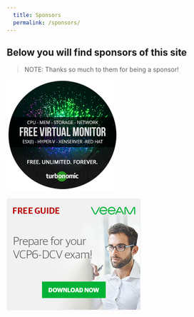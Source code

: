```yaml
---
  title: Sponsors
  permalink: /sponsors/
---
```


## Below you will find sponsors of this site

> NOTE: Thanks so much to them for being a sponsor!

[![Turbonomic](turbnomic.png)](http://turbonomic.com/free-tool-vhm-fiber-optic/?utm_source=everythingshouldbevirtual&utm_medium=banner-ad&utm_campaign=vhm-fiber-optic&utm_content=250x250)

[![Veeam](veeam.png)](https://adclick.g.doubleclick.net/pcs/click?xai=AKAOjstFpD_ITI2sDXXUf_mgqsA1vv5AUbwra24zmfkair4cIkXeNeKt_rOwdnEB3dEHEoRLgDoQGhAtRrO6oVVERp3AxVHUuJ85SJIQgT3UgAs2gf0MgHhaNik7Mtcv0OBfvZhmcrp3wZgdtEpe3hDcRg&sig=Cg0ArKJSzFgBwkgDGT5R&urlfix=1&adurl=https://go.veeam.com/vmware-certification-vcp6-dcv-study-guide-exam-blueprint.html%3Fst%3Ddoubleclick%26ccode%3Ddcmbloggers)
